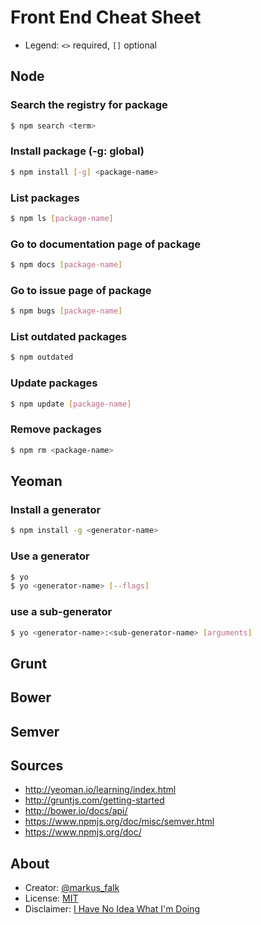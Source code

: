 # Front End Cheat Sheet

* Legend: `<>` required, `[]` optional

## Node

### Search the registry for package

```bash
$ npm search <term>
```

### Install package (-g: global)

```bash
$ npm install [-g] <package-name>
```

### List packages

```bash
$ npm ls [package-name]
```

### Go to documentation page of package

```bash
$ npm docs [package-name]
```

### Go to issue page of package

```bash
$ npm bugs [package-name]
```

### List outdated packages

```bash
$ npm outdated
```

### Update packages

```bash
$ npm update [package-name]
```

### Remove packages

```bash
$ npm rm <package-name>
```

## Yeoman


### Install a generator

```bash
$ npm install -g <generator-name>
```

### Use a generator

```bash
$ yo
$ yo <generator-name> [--flags]
```

### use a sub-generator

```bash
$ yo <generator-name>:<sub-generator-name> [arguments]
```

## Grunt

## Bower

## Semver

## Sources

* http://yeoman.io/learning/index.html
* http://gruntjs.com/getting-started
* http://bower.io/docs/api/
* https://www.npmjs.org/doc/misc/semver.html
* https://www.npmjs.org/doc/

## About

* Creator: [@markus_falk](https://twitter.com/markus_falk)
* License: [MIT](https://tldrlegal.com/license/mit-license)
* Disclaimer: [I Have No Idea What I'm Doing](http://i.minus.com/ibxEw6l6IvBlwd.jpg)
